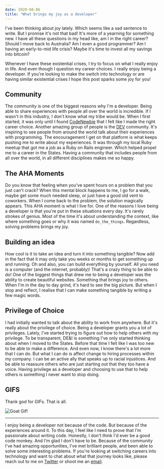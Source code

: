```yaml
---
date: 2020-08-06
title: "What brings my joy as a developer"
---
```

I've been thinking about joy lately. Which seems like a sad sentence to write. But I promise it's not that bad! It's more of a yearning for something new. I have all these questions in my head like, am I in the right career? Should I move back to Australia? Am I even a good programmer? Am I having an early-to-mid life crisis? Maybe it's time to invest all my savings into bitcoin?
<!-- excerpt -->
Whenever I have these existential crises, I try to focus on what I really enjoy in life. And even though I question my career choices. I really enjoy being a developer. If you're looking to make the switch into technology or are having similar existential crises I hope this post sparks some joy for you!

## Community

The community is one of the biggest reasons why I'm a developer. Being able to share experiences with people all over the world is incredible. If I wasn't in this industry, I don't know what my tribe would be. When I first started, it was only until I found [CodeNewbie](https://www.codenewbie.org/) that I felt like I made the right career choice. Another amazing group of people is the [DEV](https://dev.to/) community. It's inspiring to see people from around the world talk about their experiences with programming. The encouragement I get on that platform is what keeps pushing me to write about my experiences. It was through my local Ruby meetup that got me a job as a Ruby on Rails engineer. Which helped propel me to a career in the States. Having a community that includes people from all over the world, in all different disciplines makes me so happy.

## The AHA Moments

Do you know that feeling when you've spent hours on a problem that you just can't crack? When this mental block happens to me, I go for a walk, maybe get some much needed sleep, or just have a good old vent to coworkers. When I come back to the problem, the solution magically appears. This AHA moment is what I live for. One of the reasons I love being a developer is that you're put in these situations every day. It's rarely strokes of genius. Most of the time it's about understanding the context, like where something goes or why it was named `do_the_things`. Regardless, solving problems brings my joy.

## Building an idea

How cool is it to take an idea and turn it into something tangible? Now add in the fact that it may only take you weeks or months to get something up and running. Oh and also, you can build everything by yourself. All you need is a computer (and the internet, probably)! That's a crazy thing to be able to do! One of the biggest things that drew me to being a developer was the ability to create beautiful websites. Something that brings joy to others. When I'm in the day to day grind, it's hard to see the big picture. But when I stop and reflect, I realise that I can make something tangible by writing a few magic words.

## Privilege of Choice

I had initially wanted to talk about the ability to work from anywhere. But it's really about the privilege of choice. Being a developer grants you a lot of privileges. Lately, I've started trying to figure out how to help others with my privilege. To be transparent, DE&I is something I've only started thinking about when I moved to the States. Before that time I felt like I was too new to be able to make a difference. And even now, I know there's a lot more that I can do. But what I can do is affect change to hiring processes within my company. I can be an active ally that speaks up to racial injustices. And be able to reassure others who are just starting out that they too have a voice. Having privilege as a developer and choosing to use that to help others is something I never want to stop doing.

## GIFS

Thank god for GIFs. That is all.

![Goat Gif!](https://media.giphy.com/media/3PAL5bChWnak0WJ32x/giphy.gif "Goat Gif!")

***

I enjoy being a developer not because of the code. But because of the experiences around it. To this day, I feel like I need to prove that I'm passionate about writing code. Honestly, I don't think I'd ever be a good code monkey. And I'm glad I don't have to be. Because of the community I've had amazing opportunities, I've met brilliant people, and been able to solve some interesting problems. If you're looking at switching careers into technology and want to chat about what that journey looks like, please reach out to me on [Twitter](https://twitter.com/jonoyeong) or shoot me an [email](mailto:hello@jonathanyeong.com).
